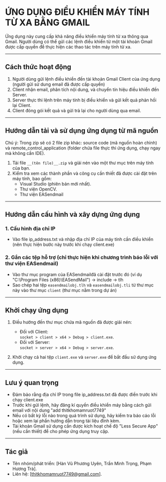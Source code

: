 # ỨNG DỤNG ĐIỀU KHIỂN MÁY TÍNH TỪ XA BẰNG GMAIL

Ứng dụng này cung cấp khả năng điều khiển máy tính từ xa thông qua Gmail. Người dùng có thể gửi các lệnh điều khiển từ một tài khoản Gmail được cấp quyền để thực hiện các thao tác trên máy tính từ xa. 

---

## Cách thức hoạt động

1. Người dùng gửi lệnh điều khiển đến tài khoản Gmail Client của ứng dụng (người gửi sử dung email đã được cấp quyền)
2. Client nhận email, phân tích nội dung, và chuyển tín hiệu điều khiển đến Server.  
3. Server thực thi lệnh trên máy tính bị điều khiển và gửi kết quả phản hồi lại Client.  
4. Client đóng gói kết quả và gửi trả lại cho người dùng qua email.

---

## Hướng dẫn tải và sử dụng ứng dụng từ mã nguồn
Chú ý:  Trong zip sẽ có 2 file zip khác: source code (mã nguồn hoàn chỉnh) và remote_control_application (folder chứa file thực thi ứng dụng, chạy ngay mà không cần IDE).

1. Tải file `__(tên file)__.zip` và giải nén vào một thư mục trên máy tính của bạn.  
2. Kiểm tra xem các thành phần và công cụ cần thiết đã được cài đặt trên máy tính, bao gồm:  
   - Visual Studio (phiên bản mới nhất).  
   - Thư viện OpenCV.  
   - Thư viện EASendmail

---

## Hướng dẫn cấu hình và xây dựng ứng dụng

### 1. Cấu hình địa chỉ IP
- Vào file ip_address.txt và nhập địa chỉ IP của máy tính cần điều khiển (nên thực hiện bước này trước khi chạy client.exe)

### 2. Gắn các tệp hỗ trợ (chỉ thực hiện khi chương trình báo lỗi với thư viện EASendmail)
- Vào thư mục program của EASendmailđã cài đặt trước đó (ví dụ "C:\Program Files (x86)\EASendMail") -> include -> tlh
- Sao chép hai tệp `easendmailobj.tlh` và `easendmailobj.tli` từ thư mục này vào thư mục `client` (thư mục nằm trong dự án)

---

## Khởi chạy ứng dụng

1. Điều hướng đến thư mục chứa mã nguồn đã được giải nén:  
   - Đối với Client:  
     `socket > client > x64 > Debug > client.exe`.  
   - Đối với Server:  
     `socket > server > x64 > Debug > server.exe`.  

2. Khởi chạy cả hai tệp `client.exe` và `server.exe` để bắt đầu sử dụng ứng dụng.

---

## Lưu ý quan trọng

- Đảm bảo rằng địa chỉ IP trong file ip_address.txt đã được điền trước khi chạy client.exe
- Trước khi gửi lệnh, hãy đăng kí quyền điều khiển máy bằng cách gửi email với nội dung "add thitkhomamruot7749"
- Nếu có bất kỳ lỗi nào trong quá trình sử dụng, hãy kiểm tra báo cáo lỗi hoặc xem lại phần hướng dẫn trong tài liệu đính kèm.  
- Tài khoản Gmail sử dụng cần được kích hoạt chế độ "Less Secure App" (nếu cần thiết) để cho phép ứng dụng truy cập.

---

## Tác giả

- Tên nhóm/phát triển: [Hàn Vũ Phương Uyên, Trần Minh Trọng, Phạm Hương Trà].  
- Liên hệ: [thitkhomamruot7749@gmail.com].  

